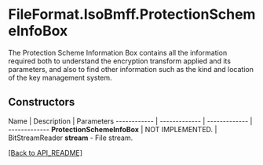 # FileFormat.IsoBmff.ProtectionSchemeInfoBox

The Protection Scheme Information Box contains all the information required both to understand the encryption transform applied and its parameters, and also to find other information such as the kind and location of the key management system.

## Constructors

Name | Description | Parameters
------------ | ------------- | ------------- | -------------
**ProtectionSchemeInfoBox** | NOT IMPLEMENTED. | BitStreamReader <b>stream</b> - File stream.

[[Back to API_README]](API_README.md)